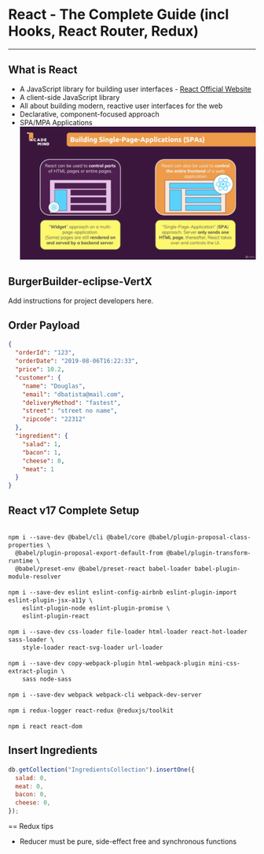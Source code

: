 # React - The Complete Guide (incl Hooks, React Router, Redux)

---

## What is React

- A JavaScript library for building user interfaces - [React Official Website](https://reactjs.org)
- A client-side JavaScript library
- All about building modern, reactive user interfaces for the web
- Declarative, component-focused approach
- SPA/MPA Applications ![View](assets/images/spa.png)

## BurgerBuilder-eclipse-VertX

Add instructions for project developers here.

## Order Payload

```json
{
  "orderId": "123",
  "orderDate": "2019-08-06T16:22:33",
  "price": 10.2,
  "customer": {
    "name": "Douglas",
    "email": "dbatista@mail.com",
    "deliveryMethod": "fastest",
    "street": "street no name",
    "zipcode": "22312"
  },
  "ingredient": {
    "salad": 1,
    "bacon": 1,
    "cheese": 0,
    "meat": 1
  }
}
```

## React v17 Complete Setup

```shell

npm i --save-dev @babel/cli @babel/core @babel/plugin-proposal-class-properties \
  @babel/plugin-proposal-export-default-from @babel/plugin-transform-runtime \
  @babel/preset-env @babel/preset-react babel-loader babel-plugin-module-resolver

npm i --save-dev eslint eslint-config-airbnb eslint-plugin-import eslint-plugin-jsx-a11y \
    eslint-plugin-node eslint-plugin-promise \
    eslint-plugin-react

npm i --save-dev css-loader file-loader html-loader react-hot-loader sass-loader \
    style-loader react-svg-loader url-loader

npm i --save-dev copy-webpack-plugin html-webpack-plugin mini-css-extract-plugin \
    sass node-sass

npm i --save-dev webpack webpack-cli webpack-dev-server

npm i redux-logger react-redux @reduxjs/toolkit

npm i react react-dom

```

## Insert Ingredients

```javascript
db.getCollection("IngredientsCollection").insertOne({
  salad: 0,
  meat: 0,
  bacon: 0,
  cheese: 0,
});
```

== Redux tips

* Reducer must be pure, side-effect free and synchronous functions
